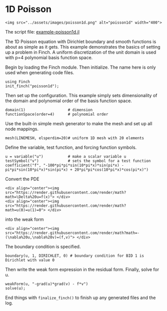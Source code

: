 # 1D Poisson

```@raw html
<img src="../assets/images/poisson1d.png" alt="poisson1d" width="400">
```

The script file: [example-poisson1d.jl](https://github.com/paralab/Finch/blob/master/src/examples/example-poisson1d.jl)

The 1D Poisson equation with Dirichlet boundary and smooth functions is about as simple as it gets. This example demonstrates the basics of setting up a problem in Finch. A uniform discretization of the unit domain is used with p=4 polynomial basis function space.

Begin by loading the Finch module. Then initialize. The name here is only used when generating code files.
```
using Finch
init_finch("poisson1d");
```
Then set up the configuration. This example simply sets dimensionality of the domain and polynomial order of the basis function space.
```
domain(1)                  	# dimension
functionSpace(order=4) 		# polynomial order
```
Use the built-in simple mesh generator to make the mesh and set up all node mappings.
```
mesh(LINEMESH, elsperdim=20)# uniform 1D mesh with 20 elements
```
Define the variable, test function, and forcing function symbols.
```
u = variable("u")           # make a scalar variable u
testSymbol("v")             # sets the symbol for a test function
coefficient("f", "-100*pi*pi*sin(10*pi*x)*sin(pi*x) - pi*pi*sin(10*pi*x)*sin(pi*x) + 20*pi*pi*cos(10*pi*x)*cos(pi*x)")
```
Convert the PDE
```@raw html
<div align="center"><img src="https://render.githubusercontent.com/render/math?math=\Delta%20u=f(x)"> </div>
<div align="center"><img src="https://render.githubusercontent.com/render/math?math=u(0)=u(1)=0"> </div>
```
into the weak form
```@raw html
<div align="center"><img src="https://render.githubusercontent.com/render/math?math=-(\nabla%20u,\nabla%20v)=(f,v)"> </div>
```
The boundary condition is specified.
```
boundary(u, 1, DIRICHLET, 0) # boundary condition for BID 1 is Dirichlet with value 0
```
Then write the weak form expression in the residual form. Finally, solve for u.
```
weakForm(u, "-grad(u)*grad(v) - f*v")
solve(u);
```
End things with `finalize_finch()` to finish up any generated files and the log.